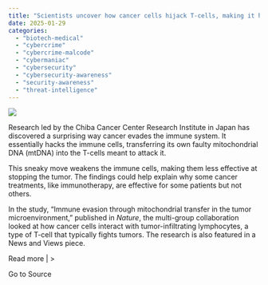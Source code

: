 ```yaml
---
title: "Scientists uncover how cancer cells hijack T-cells, making it harder for the body to fight back"
date: 2025-01-29
categories: 
  - "biotech-medical"
  - "cybercrime"
  - "cybercrime-malcode"
  - "cybermaniac"
  - "cybersecurity"
  - "cybersecurity-awareness"
  - "security-awareness"
  - "threat-intelligence"
---
```


![](https://lifeboat.com/blog.images/scientists-uncover-how-cancer-cells-hijack-t-cells-making-it-harder-for-the-body-to-fight-back.jpg)

Research led by the Chiba Cancer Center Research Institute in Japan has discovered a surprising way cancer evades the immune system. It essentially hacks the immune cells, transferring its own faulty mitochondrial DNA (mtDNA) into the T-cells meant to attack it.

This sneaky move weakens the immune cells, making them less effective at stopping the tumor. The findings could help explain why some cancer treatments, like immunotherapy, are effective for some patients but not others.

In the study, “Immune evasion through mitochondrial transfer in the tumor microenvironment,” published in _Nature_, the multi-group collaboration looked at how cancer cells interact with tumor-infiltrating lymphocytes, a type of T-cell that typically fights tumors. The research is also featured in a News and Views piece.

Read more | >

Go to Source
